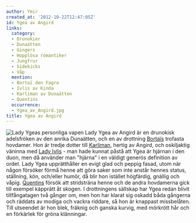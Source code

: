 ```yaml
---
author: Ymir
created_at: '2012-10-22T12:47:05Z'
id: Ygea av Angird
links:
  category:
  - Drunokier
  - Dunaätten
  - Gingers
  - Hopplösa romantiker
  - Jungfrur
  - Sidekicks
  - Våp
  mention:
  - Bortaï den Fagra
  - Ivlis av Kinda
  - Karliman av Dunaätten
  - Quentins
  occurrence:
  - Ygea_av_Angird.jpg
title: Ygea av Angird
---
```


![Lady Ygeas personliga vapen] Lady Ygea av Angird är en drunokisk adelsfröken av den anrika
Dunaätten, och en av drottning [Bortaïs] trofasta hovdamer. Hon är tredje dotter till [Karliman],
hertig av Angird, och oskiljaktig väninna med [Lady Ivlis] - man hade kunnat påstå att Ygea är
hjärnan i den duon, men då använder man "hjärna" i en väldigt generös definition av ordet. Lady Ygea
upprätthåller en evigt glad och peppig fasad, utom när någon försöker förmå henne att göra saker som
inte anstår hennes status, ställning, kön, och/eller humör, då blir hon istället högfärdig, gnällig
och våpig. [Quentins] försök att stridsträna henne och de andra hovdamerna gick till exempel
käpprätt åt skogen. I drottningens sällskap har Ygea redan blivit tillfångatagen två gånger om, men
hon har klarat sig oskadd båda gångerna och räddats av modiga och vackra riddare, så hon är knappast
missbelåten. Till utseendet är hon blek, fräknig och ganska kurvig, med mörkrött hår och en
förkärlek för gröna klänningar.

  [Lady Ygeas personliga vapen]: Ygea_av_Angird.jpg "Lady Ygeas personliga vapen"
  [Bortaïs]: Bortaï_den_Fagra
  [Karliman]: Karliman_av_Dunaätten
  [Lady Ivlis]: Ivlis_av_Kinda
  [Quentins]: Quentins